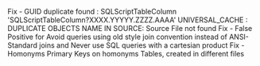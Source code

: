 Fix - GUID duplicate found : SQLScriptTableColumn  'SQLScriptTableColumn?XXXX.YYYYY.ZZZZ.AAAA' UNIVERSAL_CACHE : DUPLICATE OBJECTS NAME IN SOURCE: Source File not found
Fix - False Positive for Avoid queries using old style join convention instead of ANSI-Standard joins and Never use SQL queries with a cartesian product
Fix - Homonyms Primary Keys on homonyms Tables, created in different files